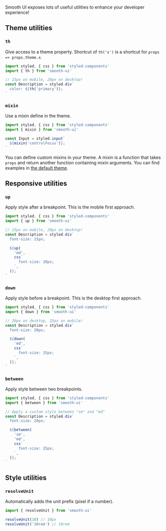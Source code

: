 Smooth UI exposes lots of useful utilities to enhance your developer experience!

## Theme utilities

### `th`

Give access to a theme property. Shortcut of `th('x')` is a shortcut for `props => props.theme.x`.

```js static
import styled, { css } from 'styled-components'
import { th } from 'smooth-ui'

// 15px on mobile, 20px on desktop!
const Description = styled.div`
  color: ${th('primary')};
`
```

### `mixin`

Use a mixin define in the theme.

```js static
import styled, { css } from 'styled-components'
import { mixin } from 'smooth-ui'

const Input = styled.input`
  ${mixin('controlFocus')};
`
```

You can define custom mixins in your theme. A mixin is a function that takes `props` and return another function containing mixin arguments. You can find examples in [the default theme](https://github.com/smooth-code/smooth-ui/blob/master/src/theme/defaultTheme.js).

## Responsive utilities

### `up`

Apply style after a breakpoint. This is the mobile first approach.

```js static
import styled, { css } from 'styled-components'
import { up } from 'smooth-ui'

// 15px on mobile, 20px on desktop!
const Description = styled.div`
  font-size: 15px;

  ${up(
    'md',
    css`
      font-size: 20px;
    `,
  )};
`
```

### `down`

Apply style before a breakpoint. This is the desktop first approach.

```js static
import styled, { css } from 'styled-components'
import { down } from 'smooth-ui'

// 20px on desktop, 15px on mobile!
const Description = styled.div`
  font-size: 20px;

  ${down(
    'md',
    css`
      font-size: 15px;
    `,
  )};
`
```

### `between`

Apply style between two breakpoints.

```js static
import styled, { css } from 'styled-components'
import { between } from 'smooth-ui'

// Apply a custom style between "sm" and "md"
const Description = styled.div`
  font-size: 20px;

  ${between(
    'sm',
    'md',
    css`
      font-size: 15px;
    `,
  )};
`
```

## Style utilities

### `resolveUnit`

Automatically adds the unit prefix (pixel if a number).

```js static
import { resolveUnit } from 'smooth-ui'

resolveUnit(10) // 10px
resolveUnit('10rem') // 10rem
```
